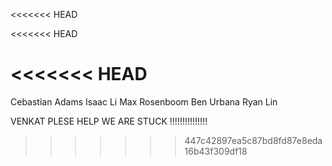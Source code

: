 <<<<<<< HEAD

<<<<<<< HEAD

<<<<<<< HEAD
=======

Cebastian Adams
Isaac Li
Max Rosenboom
Ben Urbana
Ryan Lin

VENKAT PLESE HELP WE ARE STUCK !!!!!!!!!!!!!!!
>>>>>>> 447c42897ea5c87bd8fd87e8eda16b43f309df18
